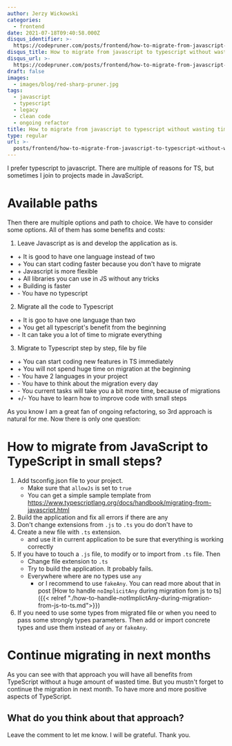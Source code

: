 ```yaml
---
author: Jerzy Wickowski
categories:
  - frontend
date: 2021-07-18T09:40:58.000Z
disqus_identifier: >-
  https://codepruner.com/posts/frontend/how-to-migrate-from-javascript-to-typescript-without-wasting-time
disqus_title: How to migrate from javascript to typescript without wasting time
disqus_url: >-
  https://codepruner.com/posts/frontend/how-to-migrate-from-javascript-to-typescript-without-wasting-time
draft: false
images:
  - images/blog/red-sharp-pruner.jpg
tags:
  - javascript
  - typescript
  - legacy
  - clean code
  - ongoing refactor
title: How to migrate from javascript to typescript without wasting time
type: regular
url: >-
  posts/frontend/how-to-migrate-from-javascript-to-typescript-without-wasting-time
---
```


I prefer typescript to javascript. There are multiple of reasons for TS, but sometimes I join to projects made in JavaScript. 

# Available paths
Then there are multiple options and path to choice. We have to consider some options. All of them has some benefits and costs:
1. Leave Javascript as is and develop the application as is.
  * \+ It is good to have one language instead of two
  * \+ You can start coding faster because you don't have to migrate
  * \+ Javascript is more flexible
  * \+ All libraries you can use in JS without any tricks
  * \+ Building is faster
  * \- You have no typescript
2. Migrate all the code to Typescript
  * \+ It is goo to have one language than two
  * \+ You get all typescript's benefit from the beginning
  * \- It can take you a lot of time to migrate everything
3. Migrate to Typescript step by step, file by file
  * \+ You can start coding new features in TS immediately
  * \+ You will not spend huge time on migration at the beginning
  * \- You have 2 languages in your project
  * \- You have to think about the migration every day
  * \- You current tasks will take you a bit more time, because of migrations
  * \+/\- You have to learn how to improve code with small steps

As you know I am a great fan of ongoing refactoring, so 3rd approach is natural for me. Now there is only one question:  

# How to migrate from JavaScript to TypeScript in small steps?

1. Add tsconfig.json file to your project.
   * Make sure that `allowJs` is set to `true`
   * You can get a simple sample template from <https://www.typescriptlang.org/docs/handbook/migrating-from-javascript.html>
2. Build the application and fix all errors if there are any
3. Don't change extensions from `.js` to `.ts` you do don't have to
4. Create a new file with `.ts` extension. 
   * and use it in current application to be sure that everything is working correctly
5. If you have to touch a `.js` file, to modify or to import from `.ts` file. Then
   * Change file extension to `.ts`
   * Try to build the application. It probably fails.
   * Everywhere where are no types use `any`
     * or I recommend to use `fakeAny`. You can read more about that in post [How to handle `noImplicitAny` during migration fom js to ts]({{< relref "./how-to-handle-notImplictAny-during-migration-from-js-to-ts.md">}})
6. If you need to use some types from migrated file or when you need to pass some strongly types parameters. Then add or import concrete types and use them instead of `any` or `fakeAny`.

# Continue migrating in next months
As you can see with that approach you will have all benefits from TypeScript without a huge amount of wasted time. But you mustn't forget to continue the migration in next month. To have more and more positive aspects of TypeScript.


## What do you think about that approach? 
Leave the comment to let me know. I will be grateful. Thank you.  
  
